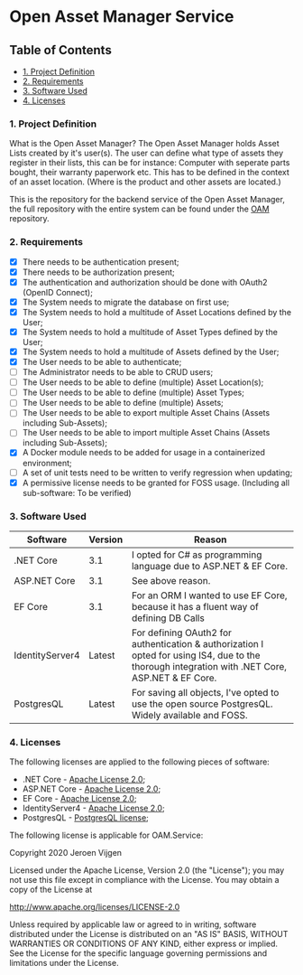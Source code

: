 # Open Asset Manager Service

## Table of Contents
 - [1. Project Definition](#1-project-definition)
 - [2. Requirements](#2-requirements)
 - [3. Software Used](#3-software-used)
 - [4. Licenses](#4-licenses)

### 1. Project Definition

What is the Open Asset Manager? The Open Asset Manager holds Asset Lists created by it's user(s). 
The user can define what type of assets they register in their lists, this can be for instance: Computer with seperate parts bought, their warranty paperwork etc. 
This has to be defined in the context of an asset location. (Where is the product and other assets are located.)

This is the repository for the backend service of the Open Asset Manager, the full repository with the entire system can be found under the [OAM](https://github.com/BlackChaosNL/OAM) repository.

### 2. Requirements

- [X] There needs to be authentication present;
- [X] There needs to be authorization present;
- [X] The authentication and authorization should be done with OAuth2 (OpenID Connect);
- [X] The System needs to migrate the database on first use;
- [X] The System needs to hold a multitude of Asset Locations defined by the User;
- [X] The System needs to hold a multitude of Asset Types defined by the User;
- [X] The System needs to hold a multitude of Assets defined by the User;
- [X] The User needs to be able to authenticate;
- [ ] The Administrator needs to be able to CRUD users;
- [ ] The User needs to be able to define (multiple) Asset Location(s);
- [ ] The User needs to be able to define (multiple) Asset Types;
- [ ] The User needs to be able to define (multiple) Assets;
- [ ] The User needs to be able to export multiple Asset Chains (Assets including Sub-Assets);
- [ ] The User needs to be able to import multiple Asset Chains (Assets including Sub-Assets);
- [X] A Docker module needs to be added for usage in a containerized environment;
- [ ] A set of unit tests need to be written to verify regression when updating;
- [X] A permissive license needs to be granted for FOSS usage. (Including all sub-software: To be verified)

### 3. Software Used 

| Software        | Version | Reason                                                                                                                                           |
| --------------- | ------- | ------------------------------------------------------------------------------------------------------------------------------------------------ |
| .NET Core       | 3.1     | I opted for C# as programming language due to ASP.NET & EF Core.                                                                                 |
| ASP.NET Core    | 3.1     | See above reason.                                                                                                                                |
| EF Core         | 3.1     | For an ORM I wanted to use EF Core, because it has a fluent way of defining DB Calls                                                             |
| IdentityServer4 | Latest  | For defining OAuth2 for authentication & authorization I opted for using IS4, due to the thorough integration with .NET Core, ASP.NET & EF Core. |
| PostgresQL      | Latest  | For saving all objects, I've opted to use the open source PostgresQL. Widely available and FOSS.                                                 |

### 4. Licenses

The following licenses are applied to the following pieces of software:
- .NET Core - [Apache License 2.0](https://www.apache.org/licenses/LICENSE-2.0);
- ASP.NET Core - [Apache License 2.0](https://www.apache.org/licenses/LICENSE-2.0);
- EF Core - [Apache License 2.0](https://www.apache.org/licenses/LICENSE-2.0);
- IdentityServer4 - [Apache License 2.0](https://www.apache.org/licenses/LICENSE-2.0);
- PostgresQL - [PostgresQL license](https://www.postgresql.org/about/licence/);

The following license is applicable for OAM.Service:

Copyright 2020 Jeroen Vijgen

Licensed under the Apache License, Version 2.0 (the "License");
you may not use this file except in compliance with the License.
You may obtain a copy of the License at

http://www.apache.org/licenses/LICENSE-2.0

Unless required by applicable law or agreed to in writing, software
distributed under the License is distributed on an "AS IS" BASIS,
WITHOUT WARRANTIES OR CONDITIONS OF ANY KIND, either express or implied.
See the License for the specific language governing permissions and
limitations under the License.